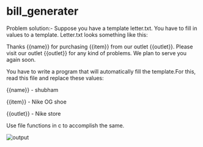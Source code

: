 # bill_generater


Problem solution:-
Suppose you have a template letter.txt. You have to fill in values to a template. Letter.txt looks something like this:

Thanks {{name}} for purchasing {{item}} from our outlet {{outlet}}. Please visit our outlet {{outlet}} for any kind of problems. We plan to serve you again soon.

You have to write a program that will automatically fill the template.For this, read this file and replace these values:

{{name}} - shubham 

{{item}} - Nike OG shoe 

{{outlet}} - Nike store

Use file functions in c to accomplish the same.



![output](https://user-images.githubusercontent.com/109900001/197343658-8b13a80d-a0c4-453b-bf42-222986aff7aa.png)

